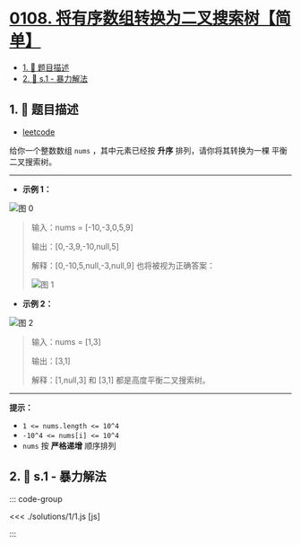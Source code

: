 # [0108. 将有序数组转换为二叉搜索树【简单】](https://github.com/tnotesjs/TNotes.leetcode/tree/main/notes/0108.%20%E5%B0%86%E6%9C%89%E5%BA%8F%E6%95%B0%E7%BB%84%E8%BD%AC%E6%8D%A2%E4%B8%BA%E4%BA%8C%E5%8F%89%E6%90%9C%E7%B4%A2%E6%A0%91%E3%80%90%E7%AE%80%E5%8D%95%E3%80%91)

<!-- region:toc -->

- [1. 📝 题目描述](#1--题目描述)
- [2. 🎯 s.1 - 暴力解法](#2--s1---暴力解法)

<!-- endregion:toc -->

## 1. 📝 题目描述

- [leetcode](https://leetcode.cn/problems/convert-sorted-array-to-binary-search-tree)

给你一个整数数组 `nums` ，其中元素已经按 **升序** 排列，请你将其转换为一棵 平衡 二叉搜索树。

---

- **示例 1：**

![图 0](https://cdn.jsdelivr.net/gh/tnotesjs/imgs@main/2025-08-02-07-02-27.png)

> 输入：nums = [-10,-3,0,5,9]
>
> 输出：[0,-3,9,-10,null,5]
>
> 解释：[0,-10,5,null,-3,null,9] 也将被视为正确答案：
>
> ![图 1](https://cdn.jsdelivr.net/gh/tnotesjs/imgs@main/2025-08-02-07-02-39.png)

- **示例 2：**

![图 2](https://cdn.jsdelivr.net/gh/tnotesjs/imgs@main/2025-08-02-07-02-55.png)

> 输入：nums = [1,3]
>
> 输出：[3,1]
>
> 解释：[1,null,3] 和 [3,1] 都是高度平衡二叉搜索树。

---

**提示：**

- `1 <= nums.length <= 10^4`
- `-10^4 <= nums[i] <= 10^4`
- `nums` 按 **严格递增** 顺序排列

## 2. 🎯 s.1 - 暴力解法

::: code-group

<<< ./solutions/1/1.js [js]

:::

